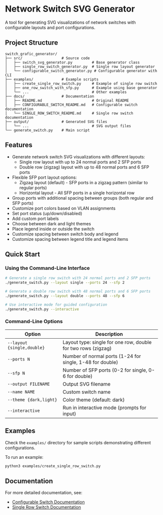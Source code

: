 # Network Switch SVG Generator

A tool for generating SVG visualizations of network switches with configurable layouts and port configurations.

## Project Structure

```
switch_grafic_generator/
├── src/                  # Source code
│   ├── switch_svg_generator.py         # Base generator class
│   ├── single_row_switch_generator.py  # Single row layout generator
│   └── configurable_switch_generator.py # Configurable generator with CLI
├── examples/             # Example scripts
│   ├── create_single_row_switch.py     # Example of single row switch
│   ├── one_row_switch_with_sfp.py      # Example using base generator
│   └── ...                             # Other examples
├── docs/                 # Documentation
│   ├── README.md                       # Original README
│   ├── CONFIGURABLE_SWITCH_README.md   # Configurable switch documentation
│   └── SINGLE_ROW_SWITCH_README.md     # Single row switch documentation
├── output/               # Generated SVG files
│   └── ...                             # SVG output files
└── generate_switch.py    # Main script
```

## Features

- Generate network switch SVG visualizations with different layouts:
  - Single row layout with up to 24 normal ports and 2 SFP ports
  - Double row (zigzag) layout with up to 48 normal ports and 6 SFP ports
- Flexible SFP port layout options:
  - Zigzag layout (default) - SFP ports in a zigzag pattern (similar to regular ports)
  - Horizontal layout - All SFP ports in a single horizontal row
- Group ports with additional spacing between groups (both regular and SFP ports)
- Customize port colors based on VLAN assignments
- Set port status (up/down/disabled)
- Add custom port labels
- Choose between dark and light themes
- Place legend inside or outside the switch
- Customize spacing between switch body and legend
- Customize spacing between legend title and legend items

## Quick Start

### Using the Command-Line Interface

```bash
# Generate a single row switch with 24 normal ports and 2 SFP ports
./generate_switch.py --layout single --ports 24 --sfp 2

# Generate a double row switch with 48 normal ports and 6 SFP ports
./generate_switch.py --layout double --ports 48 --sfp 6

# Use interactive mode for guided configuration
./generate_switch.py --interactive
```

### Command-Line Options

| Option | Description |
|--------|-------------|
| `--layout {single,double}` | Layout type: single for one row, double for two rows (zigzag) |
| `--ports N` | Number of normal ports (1-24 for single, 1-48 for double) |
| `--sfp N` | Number of SFP ports (0-2 for single, 0-6 for double) |
| `--output FILENAME` | Output SVG filename |
| `--name NAME` | Custom switch name |
| `--theme {dark,light}` | Color theme (default: dark) |
| `--interactive` | Run in interactive mode (prompts for input) |

## Examples

Check the `examples/` directory for sample scripts demonstrating different configurations.

To run an example:

```bash
python3 examples/create_single_row_switch.py
```

## Documentation

For more detailed documentation, see:

- [Configurable Switch Documentation](docs/CONFIGURABLE_SWITCH_README.md)
- [Single Row Switch Documentation](docs/SINGLE_ROW_SWITCH_README.md)
